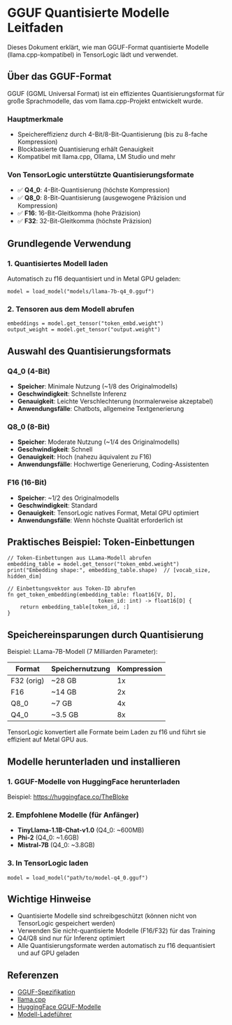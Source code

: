 # GGUF Quantisierte Modelle Leitfaden

Dieses Dokument erklärt, wie man GGUF-Format quantisierte Modelle (llama.cpp-kompatibel) in TensorLogic lädt und verwendet.

## Über das GGUF-Format

GGUF (GGML Universal Format) ist ein effizientes Quantisierungsformat für große Sprachmodelle, das vom llama.cpp-Projekt entwickelt wurde.

### Hauptmerkmale

- Speichereffizienz durch 4-Bit/8-Bit-Quantisierung (bis zu 8-fache Kompression)
- Blockbasierte Quantisierung erhält Genauigkeit
- Kompatibel mit llama.cpp, Ollama, LM Studio und mehr

### Von TensorLogic unterstützte Quantisierungsformate

- ✅ **Q4_0**: 4-Bit-Quantisierung (höchste Kompression)
- ✅ **Q8_0**: 8-Bit-Quantisierung (ausgewogene Präzision und Kompression)
- ✅ **F16**: 16-Bit-Gleitkomma (hohe Präzision)
- ✅ **F32**: 32-Bit-Gleitkomma (höchste Präzision)

## Grundlegende Verwendung

### 1. Quantisiertes Modell laden

Automatisch zu f16 dequantisiert und in Metal GPU geladen:

```tensorlogic
model = load_model("models/llama-7b-q4_0.gguf")
```

### 2. Tensoren aus dem Modell abrufen

```tensorlogic
embeddings = model.get_tensor("token_embd.weight")
output_weight = model.get_tensor("output.weight")
```

## Auswahl des Quantisierungsformats

### Q4_0 (4-Bit)

- **Speicher**: Minimale Nutzung (~1/8 des Originalmodells)
- **Geschwindigkeit**: Schnellste Inferenz
- **Genauigkeit**: Leichte Verschlechterung (normalerweise akzeptabel)
- **Anwendungsfälle**: Chatbots, allgemeine Textgenerierung

### Q8_0 (8-Bit)

- **Speicher**: Moderate Nutzung (~1/4 des Originalmodells)
- **Geschwindigkeit**: Schnell
- **Genauigkeit**: Hoch (nahezu äquivalent zu F16)
- **Anwendungsfälle**: Hochwertige Generierung, Coding-Assistenten

### F16 (16-Bit)

- **Speicher**: ~1/2 des Originalmodells
- **Geschwindigkeit**: Standard
- **Genauigkeit**: TensorLogic natives Format, Metal GPU optimiert
- **Anwendungsfälle**: Wenn höchste Qualität erforderlich ist

## Praktisches Beispiel: Token-Einbettungen

```tensorlogic
// Token-Einbettungen aus LLama-Modell abrufen
embedding_table = model.get_tensor("token_embd.weight")
print("Embedding shape:", embedding_table.shape)  // [vocab_size, hidden_dim]

// Einbettungsvektor aus Token-ID abrufen
fn get_token_embedding(embedding_table: float16[V, D],
                             token_id: int) -> float16[D] {
    return embedding_table[token_id, :]
}
```

## Speichereinsparungen durch Quantisierung

Beispiel: LLama-7B-Modell (7 Milliarden Parameter):

| Format      | Speichernutzung | Kompression |
|-------------|-----------------|-------------|
| F32 (orig)  | ~28 GB          | 1x          |
| F16         | ~14 GB          | 2x          |
| Q8_0        | ~7 GB           | 4x          |
| Q4_0        | ~3.5 GB         | 8x          |

TensorLogic konvertiert alle Formate beim Laden zu f16 und führt sie effizient auf Metal GPU aus.

## Modelle herunterladen und installieren

### 1. GGUF-Modelle von HuggingFace herunterladen

Beispiel: https://huggingface.co/TheBloke

### 2. Empfohlene Modelle (für Anfänger)

- **TinyLlama-1.1B-Chat-v1.0** (Q4_0: ~600MB)
- **Phi-2** (Q4_0: ~1.6GB)
- **Mistral-7B** (Q4_0: ~3.8GB)

### 3. In TensorLogic laden

```tensorlogic
model = load_model("path/to/model-q4_0.gguf")
```

## Wichtige Hinweise

- Quantisierte Modelle sind schreibgeschützt (können nicht von TensorLogic gespeichert werden)
- Verwenden Sie nicht-quantisierte Modelle (F16/F32) für das Training
- Q4/Q8 sind nur für Inferenz optimiert
- Alle Quantisierungsformate werden automatisch zu f16 dequantisiert und auf GPU geladen

## Referenzen

- [GGUF-Spezifikation](https://github.com/ggerganov/ggml/blob/master/docs/gguf.md)
- [llama.cpp](https://github.com/ggerganov/llama.cpp)
- [HuggingFace GGUF-Modelle](https://huggingface.co/TheBloke)
- [Modell-Ladeführer](model_loading.md)

